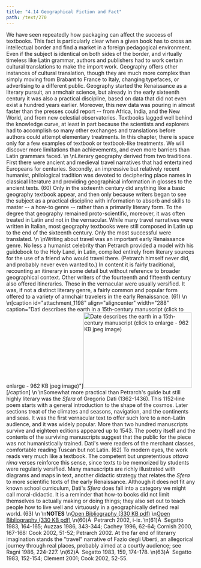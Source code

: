 ```yaml
---
title: "4.14 Geographical Fiction and Fact"
path: /text/270
---
```

We have seen repeatedly how packaging can affect the success of textbooks. This fact is particularly clear when a given book has to cross an intellectual border and find a market in a foreign pedagogical environment. Even if the subject is identical on both sides of the border, and virtually timeless like Latin grammar, authors and publishers had to work certain cultural translations to make the import work. Geography offers other instances of cultural translation, though they are much more complex than simply moving from Brabant to France to Italy, changing typefaces, or advertising to a different public. Geography started the Renaissance as a literary pursuit, an armchair science, but already in the early sixteenth century it was also a practical discipline, based on data that did not even exist a hundred years earlier. Moreover, this new data was pouring in almost faster than the presses could report -- from Africa, India, and the New World, and from new celestial observatories. Textbooks lagged well behind the knowledge curve, at least in part because the scientists and explorers had to accomplish so many other exchanges and translations before authors could attempt elementary treatments. In this chapter, there is space only for a few examples of textbook or textbook-like treatments. We will discover more limitations than achievements, and even more barriers than Latin grammars faced.\n\nLiterary geography derived from two traditions. First there were ancient and medieval travel narratives that had entertained Europeans for centuries. Secondly, an impressive but relatively recent humanist, philological tradition was devoted to deciphering place names in classical literature and providing geographical information in glosses to the ancient texts. (60) Only in the sixteenth century did anything like a basic geography textbook appear, and then only because writers began to see the subject as a practical discipline with information to absorb and skills to master -- a how-to genre -- rather than a primarily literary form. To the degree that geography remained proto-scientific, moreover, it was often treated in Latin and not in the vernacular. While many travel narratives were written in Italian, most geography textbooks were still composed in Latin up to the end of the sixteenth century. Only the most successful were translated.\n\nWriting about travel was an important early Renaissance genre. No less a humanist celebrity than Petrarch provided a model with his guidebook to the Holy Land, in Latin, compiled entirely from literary sources for the use of a friend who would travel there. (Petrarch himself never did, and probably never even wanted to.) In content it is fairly traditional, recounting an itinerary in some detail but without reference to broader geographical context. Other writers of the fourteenth and fifteenth century also offered itineraries. Those in the vernacular were usually versified. It was, if not a distinct literary genre, a fairly common and popular form offered to a variety of armchair travelers in the early Renaissance. (61)\n\n[caption id="attachment_1198" align="aligncenter" width="288" caption="Dati describes the earth in a 15th-century manuscript (click to enlarge - 962 KB jpeg image)"]<a href="http://www.humanismforsale.org/text/images_full/4.00_Chapter_Four/HFS_089.02.jpg" rel="pop-up"><img class="size-full wp-image-1198 " title="HFS_089.02_thumb" src="http://www.humanismforsale.org/text/wp-content/uploads/2008/09/HFS_089.02_thumb.jpg" alt="Date describes the earth in a 15th-century manuscript (click to enlarge - 962 KB jpeg image)" width="288" height="201" /></a>[/caption]\n\nSomewhat more practical than Petrarch's guide but still highly literary was the <em>Sfera</em> of Gregorio Dati (1362-1436). This 1152-line poem starts with a general introduction to the shape of the cosmos. Later sections treat of the climates and seasons, navigation, and the continents and seas. It was the first vernacular text to offer such lore to a non-Latin audience, and it was widely popular. More than two hundred manuscripts survive and eighteen editions appeared up to 1543. The poetry itself and the contents of the surviving manuscripts suggest that the public for the piece was not humanistically trained. Dati's were readers of the merchant classes, comfortable reading Tuscan but not Latin. (62) To modern eyes, the work reads very much like a textbook. The competent but unpretentious <em>ottava rima</em> verses reinforce this sense, since texts to be memorized by students were regularly versified. Many manuscripts are richly illustrated with diagrams and maps in text, another didactic strategy that relates the <em>Sfera</em> to more scientific texts of the early Renaissance. Although it does not fit any known school curriculum, Dati's <em>Sfera</em> does fall into a category we might call moral-didactic. It is a reminder that how-to books did not limit themselves to actually making or doing things; they also set out to teach people how to live well and virtuously in a geographically defined real world. (63)\n\n<strong>NOTES</strong>\n<a href="http://www.humanismforsale.org/bibliography.pdf" target="new">Open Bibliography (330 KB pdf)</a>\n<a href="http://www.humanismforsale.org/bibliography.pdf" target="new">Open Bibliography (330 KB pdf)</a>\n(60)Â  Petrarch 2002, i-ix.\n(61)Â  Segatto 1983, 164-165; Auzzas 1986, 343-344; Cachey 1996, 62-64; Cornish 2000, 167-168: Cook 2002, 51-52; Petrarch 2002. At the far end of literarry imagination stands the "travel" narrative of Fazio degli Uberti, an allegorical journey through real places, probably aimed at a courtly audience; see Ragni 1986, 224-227.\n(62)Â  Segatto 1983, 159, 174-178.\n(63)Â  Segatto 1983, 152-154; Clement 2001; Cook 2002, 52-55.
